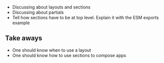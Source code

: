 - Discussing about layouts and sections
- Discussing about partials
- Tell how sections have to be at top level. Explain it with the ESM exports example

## Take aways

- One should know when to use a layout
- One should know how to use sections to compose apps

